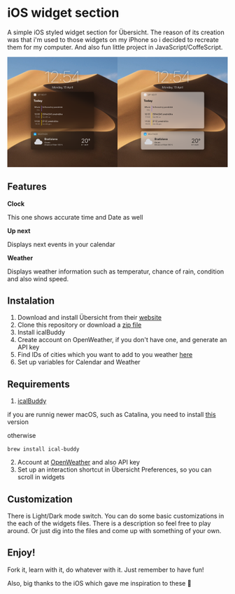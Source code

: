 # iOS widget section
A simple iOS styled widget section for Übersicht. The reason of its creation was that i'm used to those widgets on my iPhone so i decided to recreate them for my computer. And also fun little project in JavaScript/CoffeScript.

![Screenshot](screenshot2.png)

## Features
**Clock**

This one shows accurate time and Date as well

**Up next**

Displays next events in your calendar

**Weather**

Displays weather information such as temperatur, chance of rain, condition and also wind speed.

 
## Instalation
1. Download and install Übersicht from their [website](http://tracesof.net/uebersicht/)
2. Clone this repository or download a [zip file](ubersicht-ios-clock-upnext-weather.widget.zip)
3. Install icalBuddy
4. Create account on OpenWeather, if you don't have one, and generate an API key
5. Find IDs of cities which you want to add to you weather [here](http://bulk.openweathermap.org/sample/city.list.json.gz)
6. Set up variables for Calendar and Weather

## Requirements
1. [icalBuddy](https://github.com/ali-rantakari/icalBuddy)

if you are runnig newer macOS, such as Catalina, you need to install [this](https://github.com/DavidKaluta/icalBuddy64/releases) version

otherwise
```
brew install ical-buddy
```
2. Account at [OpenWeather](https://openweathermap.org) and also API key
3. Set up an interaction shortcut in Übersicht Preferences, so you can scroll in widgets

## Customization
There is Light/Dark mode switch. You can do some basic customizations in the each of the widgets files. There is a description so feel free to play around. Or just dig into the files and come up with something of your own.

## Enjoy!
Fork it, learn with it, do whatever with it. Just remember to have fun!

Also, big thanks to the iOS which gave me inspiration to these 🤠

